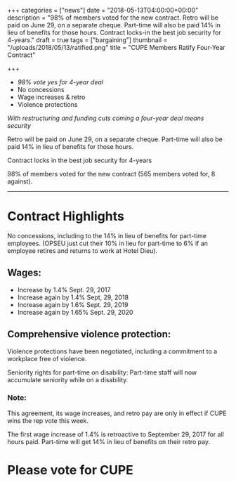 +++
categories = ["news"]
date = "2018-05-13T04:00:00+00:00"
description = "98% of members voted for the new contract. Retro will be paid on June 29, on a separate cheque. Part-time will also be paid 14% in lieu of benefits for those hours. Contract locks-in the best job security for 4-years."
draft = true
tags = ["bargaining"]
thumbnail = "/uploads/2018/05/13/ratified.png"
title = "CUPE Members Ratify Four-Year Contract"

+++
* _98% vote yes for 4-year deal_
* No concessions
* Wage increases & retro
* Violence protections

_With restructuring and funding cuts coming a four-year deal means security_

Retro will be paid on June 29, on a separate cheque. Part-time will also be paid 14% in lieu of benefits for those hours.

Contract locks in the best job security for 4-years

98% of members voted for the new contract (565 members voted for, 8 against).

---

# Contract Highlights

No concessions, including to the 14% in lieu of benefits for part-time employees. (OPSEU just cut their 10% in lieu for part-time to 6% if an employee retires and returns to work at Hotel Dieu).

## Wages:

* Increase by 1.4% Sept. 29, 2017
* Increase again by 1.4% Sept, 29, 2018
* Increase again by 1.6% Sept. 29, 2019
* Increase again by 1.65% Sept. 29, 2020

## Comprehensive violence protection:

Violence protections have been negotiated, including a commitment to a workplace free of violence.

Seniority rights for part-time on disability: Part-time staff will now accumulate seniority while on a disability.

### Note:

This agreement, its wage increases, and retro pay are only in effect if CUPE wins the rep vote this week.

The first wage increase of 1.4% is retroactive to September 29, 2017 for all hours paid. Part-time will get 14% in lieu of benefits on their retro pay.

# Please vote for CUPE